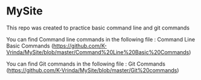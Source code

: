 # MySite
This repo was created to practice basic command line and git commands

You can find Command line commands in the following file : Command Line Basic Commands (https://github.com/K-Vrinda/MySite/blob/master/Command%20Line%20Basic%20Commands)

You can find Git commands in the following file : Git Commands (https://github.com/K-Vrinda/MySite/blob/master/Git%20commands)
